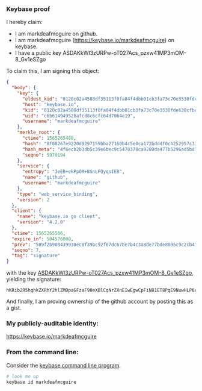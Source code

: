 ### Keybase proof

I hereby claim:

  * I am markdeafmcguire on github.
  * I am markdeafmcguire (https://keybase.io/markdeafmcguire) on keybase.
  * I have a public key ASDAKkWI3zURPw-oT027Acs_pzxw41MP3mOM-8_Gv1eSZgo

To claim this, I am signing this object:

```json
{
  "body": {
    "key": {
      "eldest_kid": "0120c02a4588df35113f0fa84f4dbb01cb3fa73c70e3530fde638cfbcfc6bf5792660a",
      "host": "keybase.io",
      "kid": "0120c02a4588df35113f0fa84f4dbb01cb3fa73c70e3530fde638cfbcfc6bf5792660a",
      "uid": "c6b61494952bafcd8c6cfc64d7064e19",
      "username": "markdeafmcguire"
    },
    "merkle_root": {
      "ctime": 1565265488,
      "hash": "8f08267e9220d9297159bba27160b4c5e0ca172bdddf0cb252957c3339746c070b6cc57862004623a8fd2b63ae89edd4f1be8bfe411e891641aa864cb790f382",
      "hash_meta": "4f6ecb2b3db5c39e6bec9c5470378ca9280da477b5296ad5bd76312d59514fde",
      "seqno": 5970194
    },
    "service": {
      "entropy": "IeEB+ekPpOM+BSnLFQyqsIE8",
      "name": "github",
      "username": "markdeafmcguire"
    },
    "type": "web_service_binding",
    "version": 2
  },
  "client": {
    "name": "keybase.io go client",
    "version": "4.2.0"
  },
  "ctime": 1565265506,
  "expire_in": 504576000,
  "prev": "589f2b908439930ec8f39bc92f67dc67be7b4c3a8de77bde8095c9c2cb47e66a",
  "seqno": 7,
  "tag": "signature"
}
```

with the key [ASDAKkWI3zURPw-oT027Acs_pzxw41MP3mOM-8_Gv1eSZgo](https://keybase.io/markdeafmcguire), yielding the signature:

```
hKRib2R5hqhkZXRhY2hlZMOpaGFzaF90eXBlCqNrZXnEIwEgwCpFiN81ET8PqE9NuwHLP6c8cONTD95jjPvPxr9XkmYKp3BheWxvYWTESpcCB8QgWJ8rkIQ5kw7I85vJL2fcZ757TDqN53vegJXJwstH5mrEIJn4KqEhvRpv/rSXpYsWPNcY718Iz2dkHQ8WzV/sr6MmAgHCo3NpZ8RAbkdua2+P+ntxIS2I0hcShW7JGKCLn4C7v2DpuBbHx9jLDBSH0JYTgj+L5fttsR8U4Zh3VpLSX6Gz0HBO2hl9CahzaWdfdHlwZSCkaGFzaIKkdHlwZQildmFsdWXEIEQPe4/anUaJcpqOEWjQtoWGroFe13Kv4CHL/AVfog5ko3RhZ80CAqd2ZXJzaW9uAQ==

```

And finally, I am proving ownership of the github account by posting this as a gist.

### My publicly-auditable identity:

https://keybase.io/markdeafmcguire

### From the command line:

Consider the [keybase command line program](https://keybase.io/download).

```bash
# look me up
keybase id markdeafmcguire
```
